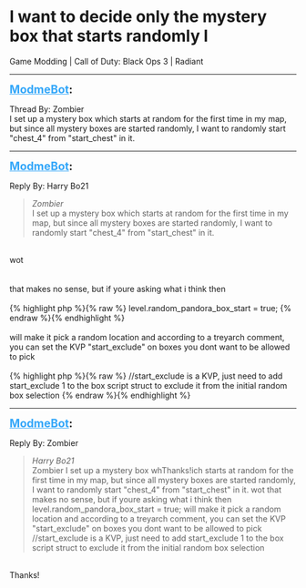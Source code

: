 # I want to decide only the mystery box that starts randomly l
Game Modding | Call of Duty: Black Ops 3 | Radiant

---
<strong style="font-size: 1.4em;"><span style="text-decoration: underline;text-decoration-color: #34a7f9;"><span style="color:#34a7f9;">ModmeBot</span></span>:</strong>

<p>Thread By: Zombier<br />I set up a mystery box which starts at random for the first time in my map, but since all mystery boxes are started randomly, I want to randomly start &quot;chest_4&quot; from &quot;start_chest&quot; in it.</p>

---
<strong style="font-size: 1.4em;"><span style="text-decoration: underline;text-decoration-color: #34a7f9;"><span style="color:#34a7f9;">ModmeBot</span></span>:</strong>

<p>Reply By: Harry Bo21<br /><blockquote><em>Zombier</em><br />I set up a mystery box which starts at random for the first time in my map, but since all mystery boxes are started randomly, I want to randomly start &quot;chest_4&quot; from &quot;start_chest&quot; in it.</blockquote><br /> wot<br /> <br /> <br />that makes no sense, but if youre asking what i think then<br /> <br />{% highlight php %}{% raw %}
level.random_pandora_box_start = true;
{% endraw %}{% endhighlight %}
 <br /> <br />will make it pick a random location and according to a treyarch comment, you can set the KVP &quot;start_exclude&quot; on boxes you dont want to be allowed to pick<br /> <br />{% highlight php %}{% raw %}
//start_exclude is a KVP, just need to add start_exclude 1 to the box script struct to exclude it from the initial random box selection
{% endraw %}{% endhighlight %}
</p>

---
<strong style="font-size: 1.4em;"><span style="text-decoration: underline;text-decoration-color: #34a7f9;"><span style="color:#34a7f9;">ModmeBot</span></span>:</strong>

<p>Reply By: Zombier<br /><blockquote><em>Harry Bo21</em><br />Zombier I set up a mystery box whThanks!ich starts at random for the first time in my map, but since all mystery boxes are started randomly, I want to randomly start &quot;chest_4&quot; from &quot;start_chest&quot; in it.  wot     that makes no sense, but if youre asking what i think then   level.random_pandora_box_start = true;     will make it pick a random location and according to a treyarch comment, you can set the KVP &quot;start_exclude&quot; on boxes you dont want to be allowed to pick   //start_exclude is a KVP, just need to add start_exclude 1 to the box script struct to exclude it from the initial random box selection</blockquote><br /> Thanks!</p>
